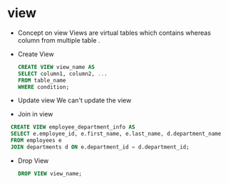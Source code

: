 # view 

  - Concept on view 
    Views are virtual tables which contains whereas column from multiple table .
  
  - Create View 
    ```sql
    CREATE VIEW view_name AS
    SELECT column1, column2, ...
    FROM table_name
    WHERE condition;
    ```

  - Update view 
   We can't update the view 

  - Join in view 

  ```sql 
   CREATE VIEW employee_department_info AS
   SELECT e.employee_id, e.first_name, e.last_name, d.department_name
   FROM employees e
   JOIN departments d ON e.department_id = d.department_id;
   ```

  - Drop View 
    
    ```sql 
    DROP VIEW view_name;
    ```

    